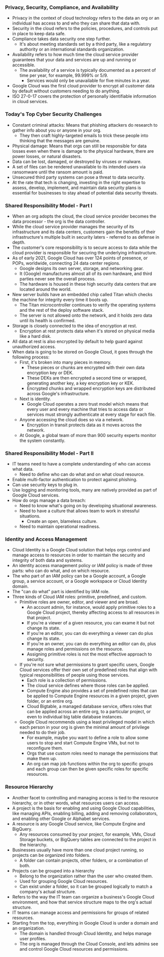 ### Privacy, Security, Compliance, and Availability
* Privacy in the context of cloud technology refers to the data an org or an individual has access to and who they can share that data with.
* Security in the cloud refers to the policies, procedures, and controls put in place to keep data safe.
* Compliance takes data security one step further.
    * It's about meeting standards set by a third party, like a regulatory authority or an international standards organization.
* Availability refers to how much time the cloud service provider guarantees that your data and services are up and running or accessible. 
    * The availability of a service is typically documented as a percent of time per year, for example, 99.999% or 5/9.
        * Services would only be unavailable for five minutes in a year.
* Google Cloud was the first cloud provider to encrypt all customer data by default without customers needing to do anything. 
* ISO 27-0-17 covers the protection of personally identifiable information in cloud services.

### Today's Top Cyber Security Challenges
* Constant criminal attacks: Means that phishing attackers do research to gather info about you or anyone in your org.
    * They then craft highly-targeted emails to trick these people into thinking that the messages are genuine.
* Physical damage: Means that orgs can still be responsible for data losses even when there is damage to the physical hardware, there are power losses, or natural disasters.
* Data can be lost, damaged, or destroyed by viruses or malware.
* A set of files can be rendered unavailable to its intended users via ransomware until the ransom amount is paid. 
* Unsecured third party systems can pose a threat to data security.
* At the rate that tech is changing, investing in the right expertise to assess, develop, implement, and maintain data security plans is essential for businesses to stay ahead of potential data security threats. 

### Shared Responsibility Model - Part I 
* When an org adopts the cloud, the cloud service provider becomes the data processor - the org is the data controller.
* While the cloud service provider manages the security of its infrastructure and its data centers, customers gain the benefits of their infrastructure's multiple built in security laters - referred to as defense in depth.
* The customer's core responsibility is to secure access to data while the cloud provider is responsible for securing the underlying infrastructure.
* As of early 2021, Google Cloud has over 124 points of presence, or POPs, worldwide, connecting 24 data center regions.
    *  Google designs its own server, storage, and networking gear.
    * It (Google) manufactures almost all of its own hardware, and third parties never see the overall process.
    * The hardware is housed in these high security data centers that are located around the world.
* New server builds have an embedded chip called Titan which checks the machine for integrity every time it boots up.
    * The Titan microcontroller continues to verify the operating systems and the rest of the deploy software stack.
    * The server is not allowed onto the network, and it holds zero data until its health is confirmed.
* Storage is closely connected to the idea of encryption at rest.
    * Encryption at rest protects data when it's stored on physical media like a hard disk. 
* All data at rest is also encrypted by default to help guard against unauthorized access.
* When data is going to be stored on Google Cloud, it goes through the following process:
    * First, it's broken into many pieces in memory.
        * These pieces or chunks are encrypted with their own data encryption key or DEK.
        * These DEKs are then encrypted a second time or wrapped, generating another key, a key encryption key or KEK.
        * Encrypted chunks and wrapped encryption keys are distributed across Google's infrastructure. 
    * Next is identity.
        * Google Cloud operates a zero trust model which means that every user and every machine that tries to access data or services must strongly authenticate at every stage for each file. 
   * Anyone accessing the cloud does so via a network.
       * Encryption in transit protects data as it moves across the network.
   * At Google, a global team of more than 900 security experts monitor the system constantly. 

### Shared Responsibility Model - Part II
* IT teams need to have a complete understanding of who can access what data.
    * Need to define who can do what and on what cloud resource.
* Enable multi-factor authentication to protect against phishing.
* Can use security keys to plug in.
* Use logging and monitoring tools, many are natively provided as part of Google Cloud services.
* How do orgs manage a data breach:
    * Need to know what's going on by developing situational awareness.
    * Need to have a culture that allows team to work in stressful situations.
        * Create an open, blameless culture.
    * Need to maintain operational readiness. 

### Identity and Access Management
* Cloud Identity is a Google Cloud solution that helps orgs control and manage access to resources in order to maintain the security and integrity of both data and systems. 
* An identity access management policy or IAM policy is made of three parts: who can do what, and on which resource.
* The who part of an IAM policy can be a Google account, a Google group, a service account, or a Google workspace or Cloud Identity domain.
* The "can do what" part is identified by IAM role.
* Three kinds of Cloud IAM roles: primitive, predefined, and custom.
    * Primitive roles are owner, editor, and viewer and are broad.
        * An account admin, for instance, would apply primitive roles to a Google Cloud project, thereby affecting access to all resources in that project.
        * If you're a viewer of a given resource, you can exame it but not change its state.
        * If you're an editor, you can do everything a viewer can do plus change its state.
        * If you're an owner, you can do everything an editor can do, plus manage roles and permissions on the resource.
        * Assigning primitive roles is not the most effective approach to security.
    * If you're not sure what permissions to grant specific users, Google Cloud services offer their own set of predefined roles that align with typical responsibilities of people using those services.
        * Each role is a collection of permissions.
        * The cloud service defines where those roles can be applied.
        * Compute Engine also provides a set of predefined roles that can be applied to Compute Engine resources in a given project, given folder, or an entire org.
        * Cloud Bigtable, a managed database service, offers roles that can be applied across an entire org, to a particular project, or even to individual big table database instances.
    * Google Cloud recommends using a least privileged model in which each person in your org is given the minimal amount of privilege needed to do their job. 
        * For example, maybe you want to define a role to allow some users to stop and start Compute Engine VMs, but not to reconfigure them.
        * Orgs that use custom roles need to manage the permissions that make them up.
        * An org can map job functions within the org to specific groups and each group can then be given specific roles for specific resources.

### Resource Hierarchy
* Another facet to controlling and managing access is tied to the resource hierarchy, or in other words, what resources users can access.
* A project is the basis for enabling and using Google Cloud capabilities, like managing APIs, enabling billing, adding and removing collaborators, and enabling other Google or Alphabet services.
* A resource is any Google Cloud service, like Compute Engine and BigQuery.
    * Any resources consumed by your project, for example, VMs, Cloud Storage buckets, or BigQuery tables are connected to the project in the hierarchy.
* Businesses usually have more than one cloud project running, so projects can be organized into folders. 
    * A folder can contain projects, other folders, or a combination of both.
* Projects can be grouped into a hierarchy
    * Belong to the organization rather than the user who created them.
    * Used for grouping Google Cloud resources.
    * Can exist under a folder, so it can be grouped logically to match a company's actual structure. 
* Refers to the way the IT team can organize a business's Google Cloud environment, and how that service structure maps to the org's actual structure.
* IT teams can manage access and permissions for groups of related resources.
* Starting from the top, everything in Google Cloud is under a domain and an organization.
    * The domain is handled through Cloud Identity, and helps manage user profiles.
    * The org is managed through the Cloud Console, and lets admins see and control Google Cloud resources and permissions.
    


   
           
         